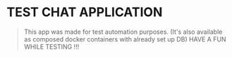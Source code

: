 # TEST CHAT APPLICATION
> This app was made for test automation purposes. (It's also available as composed docker containers with already set up DB)
> HAVE A FUN WHILE TESTING !!!
